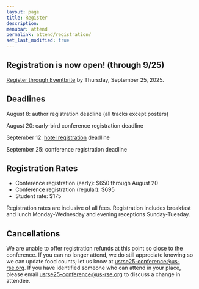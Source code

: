 ```yaml
---
layout: page
title: Register
description: 
menubar: attend
permalink: attend/registration/
set_last_modified: true
---
```

## Registration is now open! (through 9/25)
[Register through Eventbrite](https://www.eventbrite.com/e/usrse25-conference-code-practices-and-people-tickets-1406300736359) by Thursday, September 25, 2025.

## Deadlines

August 8: author registration deadline (all tracks except posters)

August 20: early-bird conference registration deadline

September 12: [hotel registration](https://us-rse.org/usrse25/attend/travel/#:~:text=Philadelphia%2C%20PA%2019106-,Room%20Reservations,-We%E2%80%99d%20greatly%20appreciate) deadline

September 25: conference registration deadline

## Registration Rates

* Conference registration (early): $650 through August 20
* Conference registration (regular): $695
* Student rate: $175

Registration rates are inclusive of all fees.  Registration includes breakfast and lunch Monday-Wednesday and evening receptions Sunday-Tuesday.

## Cancellations 

We are unable to offer registration refunds at this point so close to the conference.  If you can no longer attend, we do still appreciate knowing so we can update food counts; let us know at usrse25-conference@us-rse.org.  If you have identified someone who can attend in your place, please email usrse25-conference@us-rse.org to discuss a change in attendee.  

